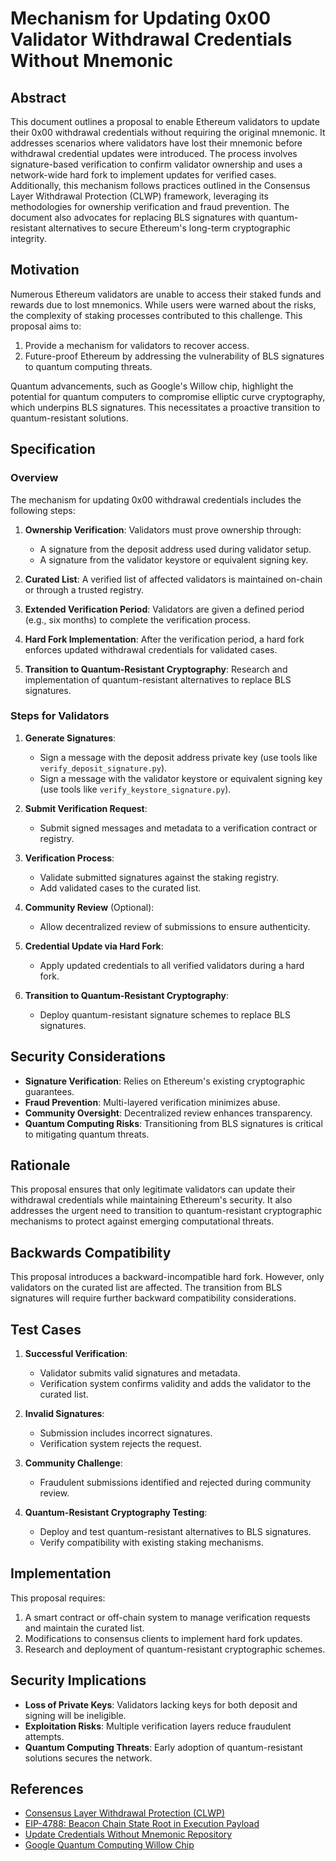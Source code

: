 # Mechanism for Updating 0x00 Validator Withdrawal Credentials Without Mnemonic

## Abstract

This document outlines a proposal to enable Ethereum validators to update their 0x00 withdrawal credentials without requiring the original mnemonic. It addresses scenarios where validators have lost their mnemonic before withdrawal credential updates were introduced. The process involves signature-based verification to confirm validator ownership and uses a network-wide hard fork to implement updates for verified cases. Additionally, this mechanism follows practices outlined in the Consensus Layer Withdrawal Protection (CLWP) framework, leveraging its methodologies for ownership verification and fraud prevention. The document also advocates for replacing BLS signatures with quantum-resistant alternatives to secure Ethereum's long-term cryptographic integrity.

## Motivation

Numerous Ethereum validators are unable to access their staked funds and rewards due to lost mnemonics. While users were warned about the risks, the complexity of staking processes contributed to this challenge. This proposal aims to:

1. Provide a mechanism for validators to recover access.
2. Future-proof Ethereum by addressing the vulnerability of BLS signatures to quantum computing threats.

Quantum advancements, such as Google's Willow chip, highlight the potential for quantum computers to compromise elliptic curve cryptography, which underpins BLS signatures. This necessitates a proactive transition to quantum-resistant solutions.

## Specification

### Overview

The mechanism for updating 0x00 withdrawal credentials includes the following steps:

1. **Ownership Verification**: Validators must prove ownership through:
   - A signature from the deposit address used during validator setup.
   - A signature from the validator keystore or equivalent signing key.

2. **Curated List**: A verified list of affected validators is maintained on-chain or through a trusted registry.

3. **Extended Verification Period**: Validators are given a defined period (e.g., six months) to complete the verification process.

4. **Hard Fork Implementation**: After the verification period, a hard fork enforces updated withdrawal credentials for validated cases.

5. **Transition to Quantum-Resistant Cryptography**: Research and implementation of quantum-resistant alternatives to replace BLS signatures.

### Steps for Validators

1. **Generate Signatures**:
   - Sign a message with the deposit address private key (use tools like `verify_deposit_signature.py`).
   - Sign a message with the validator keystore or equivalent signing key (use tools like `verify_keystore_signature.py`).

2. **Submit Verification Request**:
   - Submit signed messages and metadata to a verification contract or registry.

3. **Verification Process**:
   - Validate submitted signatures against the staking registry.
   - Add validated cases to the curated list.

4. **Community Review** (Optional):
   - Allow decentralized review of submissions to ensure authenticity.

5. **Credential Update via Hard Fork**:
   - Apply updated credentials to all verified validators during a hard fork.

6. **Transition to Quantum-Resistant Cryptography**:
   - Deploy quantum-resistant signature schemes to replace BLS signatures.

## Security Considerations

- **Signature Verification**: Relies on Ethereum's existing cryptographic guarantees.
- **Fraud Prevention**: Multi-layered verification minimizes abuse.
- **Community Oversight**: Decentralized review enhances transparency.
- **Quantum Computing Risks**: Transitioning from BLS signatures is critical to mitigating quantum threats.

## Rationale

This proposal ensures that only legitimate validators can update their withdrawal credentials while maintaining Ethereum's security. It also addresses the urgent need to transition to quantum-resistant cryptographic mechanisms to protect against emerging computational threats.

## Backwards Compatibility

This proposal introduces a backward-incompatible hard fork. However, only validators on the curated list are affected. The transition from BLS signatures will require further backward compatibility considerations.

## Test Cases

1. **Successful Verification**:
   - Validator submits valid signatures and metadata.
   - Verification system confirms validity and adds the validator to the curated list.

2. **Invalid Signatures**:
   - Submission includes incorrect signatures.
   - Verification system rejects the request.

3. **Community Challenge**:
   - Fraudulent submissions identified and rejected during community review.

4. **Quantum-Resistant Cryptography Testing**:
   - Deploy and test quantum-resistant alternatives to BLS signatures.
   - Verify compatibility with existing staking mechanisms.

## Implementation

This proposal requires:

1. A smart contract or off-chain system to manage verification requests and maintain the curated list.
2. Modifications to consensus clients to implement hard fork updates.
3. Research and deployment of quantum-resistant cryptographic schemes.

## Security Implications

- **Loss of Private Keys**: Validators lacking keys for both deposit and signing will be ineligible.
- **Exploitation Risks**: Multiple verification layers reduce fraudulent attempts.
- **Quantum Computing Threats**: Early adoption of quantum-resistant solutions secures the network.

## References

- [Consensus Layer Withdrawal Protection (CLWP)](https://github.com/benjaminchodroff/ConsensusLayerWithdrawalProtection)
- [EIP-4788: Beacon Chain State Root in Execution Payload](https://eips.ethereum.org/EIPS/eip-4788)
- [Update Credentials Without Mnemonic Repository](https://github.com/eth-educators/update-credentials-without-mnemonic)
- [Google Quantum Computing Willow Chip](https://research.google/quantum-computing/)

